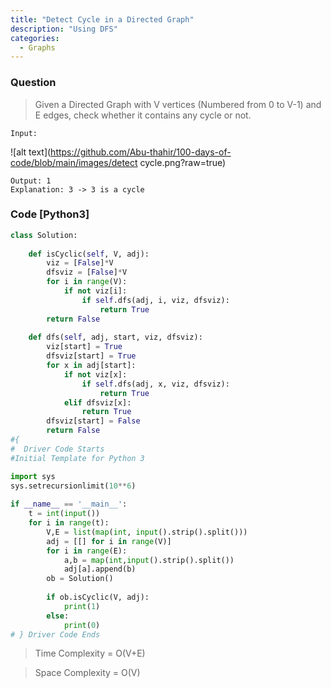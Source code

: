 ```yaml
---
title: "Detect Cycle in a Directed Graph"
description: "Using DFS"
categories:
  - Graphs
---
```


### Question

> Given a Directed Graph with V vertices (Numbered from 0 to V-1) and E edges, check whether it contains any cycle or not.

```
Input:
```
![alt text](https://github.com/Abu-thahir/100-days-of-code/blob/main/images/detect cycle.png?raw=true)
```
Output: 1
Explanation: 3 -> 3 is a cycle
```
### Code [Python3]

```python
class Solution:
    
    def isCyclic(self, V, adj):
        viz = [False]*V
        dfsviz = [False]*V
        for i in range(V):
            if not viz[i]:
                if self.dfs(adj, i, viz, dfsviz):
                    return True
        return False
    
    def dfs(self, adj, start, viz, dfsviz):
        viz[start] = True
        dfsviz[start] = True
        for x in adj[start]:
            if not viz[x]:
                if self.dfs(adj, x, viz, dfsviz):
                    return True
            elif dfsviz[x]:
                return True
        dfsviz[start] = False
        return False
#{ 
#  Driver Code Starts
#Initial Template for Python 3

import sys
sys.setrecursionlimit(10**6)
        
if __name__ == '__main__':
    t = int(input())
    for i in range(t):
        V,E = list(map(int, input().strip().split()))
        adj = [[] for i in range(V)]
        for i in range(E):
            a,b = map(int,input().strip().split())
            adj[a].append(b)
        ob = Solution()
        
        if ob.isCyclic(V, adj):
            print(1)
        else:
            print(0)
# } Driver Code Ends
```

> Time Complexity = O(V+E)

> Space Complexity = O(V)


